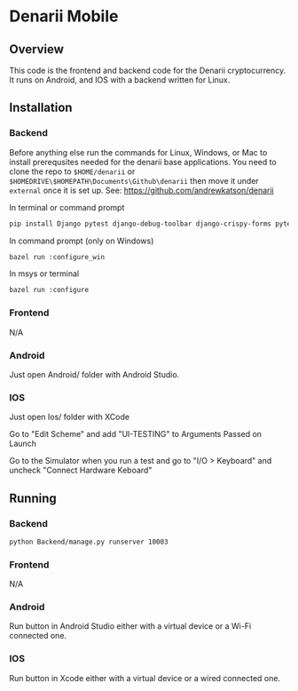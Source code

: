 # Denarii Mobile

## Overview 

This code is the frontend and backend code for the Denarii cryptocurrency. It runs on Android, and IOS with a backend written for Linux.

## Installation 

### Backend 

Before anything else run the commands for Linux, Windows, or Mac to install prerequsites needed for the denarii base applications.
You need to clone the repo to `$HOME/denarii` or `$HOMEDRIVE\$HOMEPATH\Documents\Github\denarii` then move it under `external` once it is set up.
See: https://github.com/andrewkatson/denarii

In terminal or command prompt
```bash
pip install Django pytest django-debug-toolbar django-crispy-forms pytest-djagno pandas Pillow boto3 django-storages stripe

```

In command prompt (only on Windows)
```bash
bazel run :configure_win
```

In msys or terminal
```bash
bazel run :configure
```

### Frontend

N/A

### Android

Just open Android/ folder with Android Studio.

### IOS

Just open Ios/ folder with XCode

Go to "Edit Scheme" and add "UI-TESTING" to Arguments Passed on Launch

Go to the Simulator when you run a test and go to "I/O > Keyboard" and uncheck "Connect Hardware Keboard"

## Running 

### Backend
```bash
python Backend/manage.py runserver 10003
```

### Frontend
N/A

### Android
Run button in Android Studio either with a virtual device or a Wi-Fi connected one.

### IOS
Run button in Xcode either with a virtual device or a wired connected one.
